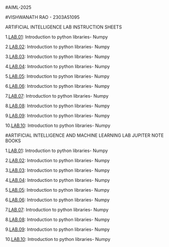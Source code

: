 #AIML-2025

#VISHWANATH RAO - 2303A51095

ARTIFICIAL INTELLIGENCE LAB INSTRUCTION SHEETS

1.[LAB.01](https://github.com/2303a51095/AIML/blob/main/AIML_A1%20(1).pdf): Introduction to python libraries- Numpy

2.[LAB.02](https://github.com/2303a51095/AIML/blob/main/AIML_A2.pdf): Introduction to python libraries- Numpy

3.[LAB.03](https://github.com/2303a51095/AIML/blob/main/AIML_A3.pdf): Introduction to python libraries- Numpy

4.[LAB.04](https://github.com/2303a51095/AIML/blob/main/AIML_A4.pdf): Introduction to python libraries- Numpy

5.[LAB.05](https://github.com/2303a51095/AIML/blob/main/AIML_A5.pdf): Introduction to python libraries- Numpy

6.[LAB.06](https://github.com/2303a51095/AIML/blob/main/AIML_A6.pdf): Introduction to python libraries- Numpy

7.[LAB.07](https://github.com/2303a51095/AIML/blob/main/AIML_A7.pdf): Introduction to python libraries- Numpy

8.[LAB.08](https://github.com/2303a51095/AIML/blob/main/AIML_A8.pdf): Introduction to python libraries- Numpy

9.[LAB.09](): Introduction to python libraries- Numpy

10.[LAB.10](): Introduction to python libraries- Numpy

#ARTIFICIAL INTELLIGENCE AND MACHINE LEARNING LAB JUPITER NOTE BOOKS

1.[LAB.01](https://github.com/2303a51095/AIML/blob/main/AIML_LAB_01.ipynb): Introduction to python libraries- Numpy

2.[LAB.02](https://github.com/2303a51095/AIML/blob/main/Lab02_AIML_.ipynb): Introduction to python libraries- Numpy

3.[LAB.03](https://github.com/2303a51095/AIML/blob/main/Lab3_AIML.ipynb): Introduction to python libraries- Numpy

4.[LAB.04](https://github.com/2303a51095/AIML/blob/main/LAB_AIML_4.ipynb): Introduction to python libraries- Numpy

5.[LAB.05](https://github.com/2303a51095/AIML/blob/main/LAB_05_AIML.ipynb): Introduction to python libraries- Numpy

6.[LAB.06](https://github.com/2303a51095/AIML/blob/main/Lab_6_AIML.ipynb): Introduction to python libraries- Numpy

7.[LAB.07](https://github.com/2303a51095/AIML/blob/main/Lab-7_AIML.ipynb): Introduction to python libraries- Numpy

8.[LAB.08](): Introduction to python libraries- Numpy

9.[LAB.09](): Introduction to python libraries- Numpy

10.[LAB.10](): Introduction to python libraries- Numpy

